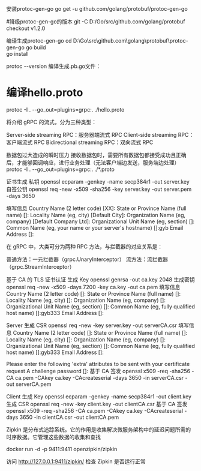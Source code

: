 安装protoc-gen-go
go get -u github.com/golang/protobuf/protoc-gen-go

#降级protoc-gen-go的版本 
git -C D:/Go/src/github.com/golang/protobuf checkout v1.2.0

编译生成protoc-gen-go
cd D:\Go\src\github.com\golang\protobuf\protoc-gen-go
 go build  
 go install  
 
 protoc --version
 编译生成.pb.go文件：
 # 编译hello.proto
 protoc -I . --go_out=plugins=grpc:. ./hello.proto
 
 将介绍 gRPC 的流式，分为三种类型：
 
 Server-side streaming RPC：服务器端流式 RPC
 Client-side streaming RPC：客户端流式 RPC
 Bidirectional streaming RPC：双向流式 RPC
 
 数据包过大造成的瞬时压力
 接收数据包时，需要所有数据包都接受成功且正确后，才能够回调响应，进行业务处理（无法客户端边发送，服务端边处理）
  protoc -I . --go_out=plugins=grpc:. ./*.proto
  
  
  证书生成
  私钥
  openssl ecparam -genkey -name secp384r1 -out server.key
  自签公钥
  openssl req -new -x509 -sha256 -key server.key -out server.pem -days 3650
  
  填写信息
  Country Name (2 letter code) [XX]:
  State or Province Name (full name) []:
  Locality Name (eg, city) [Default City]:
  Organization Name (eg, company) [Default Company Ltd]:
  Organizational Unit Name (eg, section) []:
  Common Name (eg, your name or your server's hostname) []:gyb
  Email Address []:
  
  
  在 gRPC 中，大类可分为两种 RPC 方法，与拦截器的对应关系是：
  
  普通方法：一元拦截器（grpc.UnaryInterceptor）
  流方法：流拦截器（grpc.StreamInterceptor）
  
  基于 CA 的 TLS 证书认证
  生成 Key
  openssl genrsa -out ca.key 2048
  生成密钥
  openssl req -new -x509 -days 7200 -key ca.key -out ca.pem
  填写信息
  Country Name (2 letter code) []:
  State or Province Name (full name) []:
  Locality Name (eg, city) []:
  Organization Name (eg, company) []:
  Organizational Unit Name (eg, section) []:
  Common Name (eg, fully qualified host name) []:gyb333
  Email Address []:
  
  Server
  生成 CSR
  openssl req -new -key server.key -out serverCA.csr
  填写信息
  Country Name (2 letter code) []:
  State or Province Name (full name) []:
  Locality Name (eg, city) []:
  Organization Name (eg, company) []:
  Organizational Unit Name (eg, section) []:
  Common Name (eg, fully qualified host name) []:gyb333
  Email Address []:
  
  Please enter the following 'extra' attributes
  to be sent with your certificate request
  A challenge password []:
  基于 CA 签发
  openssl x509 -req -sha256 -CA ca.pem -CAkey ca.key -CAcreateserial -days 3650 -in serverCA.csr -out serverCA.pem
  
  Client
  生成 Key
  openssl ecparam -genkey -name secp384r1 -out client.key
  生成 CSR
  openssl req -new -key client.key -out clientCA.csr
  基于 CA 签发
  openssl x509 -req -sha256 -CA ca.pem -CAkey ca.key -CAcreateserial -days 3650 -in clientCA.csr -out clientCA.pem
  
  
  Zipkin 是分布式追踪系统。它的作用是收集解决微服务架构中的延迟问题所需的时序数据。它管理这些数据的收集和查找
  
  docker run -d -p 9411:9411 openzipkin/zipkin
  
  访问 http://127.0.0.1:9411/zipkin/ 检查 Zipkin 是否运行正常